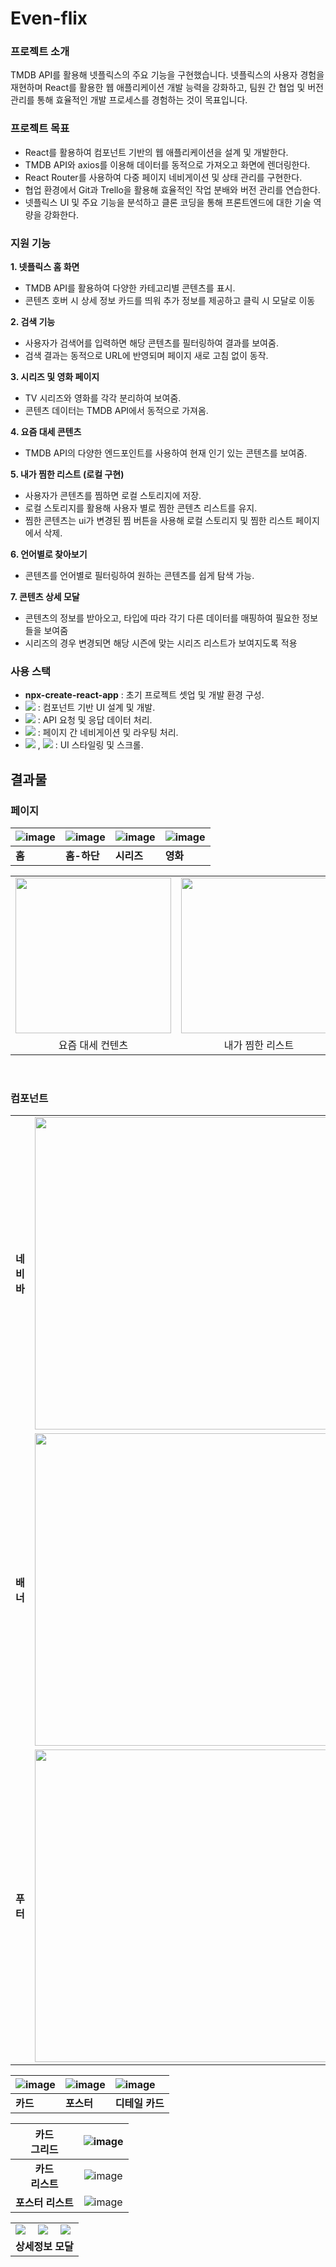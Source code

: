 # Even-flix
### 프로젝트 소개
TMDB API를 활용해 넷플릭스의 주요 기능을 구현했습니다. 넷플릭스의 사용자 경험을 재현하며 React를 활용한 웹 애플리케이션 개발 능력을 강화하고, 팀원 간 협업 및 버전 관리를 통해 효율적인 개발 프로세스를 경험하는 것이 목표입니다.
### 프로젝트 목표
- React를 활용하여 컴포넌트 기반의 웹 애플리케이션을 설계 및 개발한다.
- TMDB API와 axios를 이용해 데이터를 동적으로 가져오고 화면에 렌더링한다.
- React Router를 사용하여 다중 페이지 네비게이션 및 상태 관리를 구현한다.
- 협업 환경에서 Git과 Trello을 활용해 효율적인 작업 분배와 버전 관리를 연습한다.
- 넷플릭스 UI 및 주요 기능을 분석하고 클론 코딩을 통해 프론트엔드에 대한 기술 역량을 강화한다.
### 지원 기능
**1. 넷플릭스 홈 화면**

- TMDB API를 활용하여 다양한 카테고리별 콘텐츠를 표시.
- 콘텐츠 호버 시 상세 정보 카드를 띄워 추가 정보를 제공하고 클릭 시 모달로 이동

**2. 검색 기능**

- 사용자가 검색어를 입력하면 해당 콘텐츠를 필터링하여 결과를 보여줌.
- 검색 결과는 동적으로 URL에 반영되며 페이지 새로 고침 없이 동작.

**3. 시리즈 및 영화 페이지**

- TV 시리즈와 영화를 각각 분리하여 보여줌.
- 콘텐츠 데이터는 TMDB API에서 동적으로 가져옴.

**4. 요즘 대세 콘텐츠**

- TMDB API의 다양한 엔드포인트를 사용하여 현재 인기 있는 콘텐츠를 보여줌.

**5. 내가 찜한 리스트 (로컬 구현)**

- 사용자가 콘텐츠를 찜하면 로컬 스토리지에 저장.
- 로컬 스토리지를 활용해 사용자 별로 찜한 콘텐츠 리스트를 유지.
- 찜한 콘텐츠는 ui가 변경된 찜 버튼을 사용해 로컬 스토리지 및 찜한 리스트 페이지에서 삭제.

**6. 언어별로 찾아보기**

- 콘텐츠를 언어별로 필터링하여 원하는 콘텐츠를 쉽게 탐색 가능.

**7. 콘텐츠 상세 모달**

- 콘텐츠의 정보를 받아오고, 타입에 따라 각기 다른 데이터를 매핑하여 필요한 정보들을 보여줌
- 시리즈의 경우 변경되면 해당 시즌에 맞는 시리즈 리스트가 보여지도록 적용
### 사용 스택
- **npx-create-react-app** : 초기 프로젝트 셋업 및 개발 환경 구성.
- <img src="https://img.shields.io/badge/react-61DAFB?style=for-the-badge&logo=react&logoColor=black"> : 컴포넌트 기반 UI 설계 및 개발.
- <img src="https://img.shields.io/badge/axios-5A29E4?style=for-the-badge&logo=axios&logoColor=white"> : API 요청 및 응답 데이터 처리.
- <img src="https://img.shields.io/badge/reactrouter-CA4245?style=for-the-badge&logo=reactrouter&logoColor=white"> : 페이지 간 네비게이션 및 라우팅 처리.
- <img src="https://img.shields.io/badge/tailwindcss-06B6D4?style=for-the-badge&logo=tailwindcss&logoColor=white"> , <img src="https://img.shields.io/badge/swiper-6332F6?style=for-the-badge&logo=swiper&logoColor=white"> : UI 스타일링 및 스크롤.
## 결과물
### 페이지
![image](https://github.com/user-attachments/assets/f7a489d7-0b1d-4d08-8dc9-9a9da61ab3b8) | ![image](https://github.com/user-attachments/assets/35f17180-1363-481b-abf2-f114463c9891)| ![image](https://github.com/user-attachments/assets/86526d6e-a012-4577-a323-00851f1f1f29) | ![image](https://github.com/user-attachments/assets/814023a9-68db-429a-bec8-1f1f41582392)
|:-------------|:-------------|:-------------|:-------------|
| **홈** | **홈-하단** | **시리즈** | **영화** |

<table style="width: 100%; table-layout: fixed;">
  <tr>
    <td style="text-align: center; width: 25%;">
      <img src="https://github.com/user-attachments/assets/1a3d4f31-8b95-4f54-91e3-19d63cc96b33" style="width:249px" />
    </td>
    <td style="text-align: center; width: 25%;">
      <img src="https://github.com/user-attachments/assets/845aecd0-6328-49fb-ac31-c7ba39a84882" style="width:249px" />
    </td>
    <td style="text-align: center; width: 25%;">
      <img src="https://github.com/user-attachments/assets/33e53509-411e-4069-8e2b-31697c4fe195" style="width:249px" />
    </td>
    <td style="text-align: center; width: 25%;">
      <img src="https://github.com/user-attachments/assets/fa3fe167-69dc-4c08-8604-826757ff11ca" style="width:249px" />
    </td>
  </tr>
  <tr>
    <td style="text-align: center;">요즘 대세 컨텐츠</td>
    <td style="text-align: center;">내가 찜한 리스트</td>
    <td style="text-align: center;">시리즈</td>
    <td style="text-align: center;">검색 기능</td>
  </tr>
</table>

<br>


### 컴포넌트
<table>
  <tr>
    <td style="text-align: center;"><strong>네비바</strong></td>
    <td style="text-align: center;">
      <img src="https://github.com/user-attachments/assets/1b251436-786e-44ac-825a-cebeb602ca5f" style="width:500px" />
    </td>
  </tr>
  <tr>
    <td style="text-align: center;"><strong>배너</strong></td>
    <td style="text-align: center;">
      <img src="https://github.com/user-attachments/assets/8fdc07e3-7b23-4022-b6ab-d1a0581ecac7" style="width:500px"/>
    </td>
  </tr>
  <tr>
    <td style="text-align: center;"><strong>푸터</strong></td>
    <td style="text-align: center;">
      <img src="https://github.com/user-attachments/assets/1cb4c6ad-a270-4aba-b865-1a865294b1bc" style="width:500px" />
    </td>
  </tr>
</table>




![image](https://github.com/user-attachments/assets/5a134c21-0903-4f80-83fd-83d0ee44043c) | ![image](https://github.com/user-attachments/assets/601f07a0-d57a-4f35-91c8-69f6f9e65212) | ![image](https://github.com/user-attachments/assets/ed548f81-6527-448f-9a38-4743548cfeab)
|:-------------|:-------------|:-------------|
| **카드** | **포스터** | **디테일 카드** |

**카드 <br> 그리드** | ![image](https://github.com/user-attachments/assets/99280329-4644-4cdd-b2f1-3ea42de6171c)
|:-------------:|:-------------:|
**카드 <br> 리스트** | ![image](https://github.com/user-attachments/assets/389da840-e183-4680-8c22-4119e3cfda56)
**포스터 리스트** | ![image](https://github.com/user-attachments/assets/75fea395-624b-469f-b9d8-32d0c98101a9)


<table>
  <tr>
    <td><img src="https://github.com/user-attachments/assets/57e1d15d-fbb3-4cbd-b663-8c8500dda1e8" /></td>
    <td><img src="https://github.com/user-attachments/assets/05f798ce-75e7-4eb5-af52-f1bb5dbc526d" /></td>
    <td><img src="https://github.com/user-attachments/assets/c9be0ca8-fadf-43c9-9889-3f5f62f0af0c" /></td>
  </tr>
  <tr>
    <td colspan="3" style="text-align: center;"><center><strong>상세정보 모달</strong></center></td>
  </tr>
</table>
